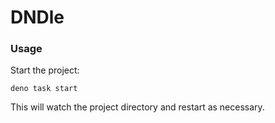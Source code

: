 # DNDle

### Usage

Start the project:

```
deno task start
```

This will watch the project directory and restart as necessary.
